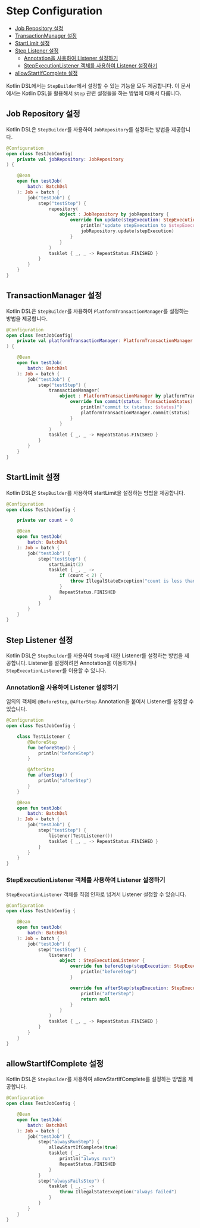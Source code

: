 # Step Configuration

- [Job Repository 설정](#job-repository-설정)
- [TransactionManager 설정](#transactionmanager-설정)
- [StartLimit 설정](#startlimit-설정)
- [Step Listener 설정](#step-listener-설정)
  - [Annotation을 사용하여 Listener 설정하기](#annotation을-사용하여-listener-설정하기)
  - [StepExecutionListener 객체를 사용하여 Listener 설정하기](#stepexecutionlistener-객체를-사용하여-listener-설정하기)
- [allowStartIfComplete 설정](#allowstartifcomplete-설정)

Kotlin DSL에서는 `StepBuilder`에서 설정할 수 있는 기능을 모두 제공합니다. 이 문서에서는 Kotlin DSL을 활용해서 `Step` 관련 설정들을 하는 방법에 대해서 다룹니다.

## Job Repository 설정

Kotlin DSL은 `StepBuilder`를 사용하여 `JobRepository`를 설정하는 방법을 제공합니다.

```kotlin
@Configuration
open class TestJobConfig(
    private val jobRepository: JobRepository
) {

    @Bean
    open fun testJob(
        batch: BatchDsl
    ): Job = batch {
        job("testJob") {
            step("testStep") {
                repository(
                    object : JobRepository by jobRepository {
                        override fun update(stepExecution: StepExecution) {
                            println("update stepExecution to $stepExecution")
                            jobRepository.update(stepExecution)
                        }
                    }
                )
                tasklet { _, _ -> RepeatStatus.FINISHED }
            }
        }
    }
}
```

## TransactionManager 설정

Kotlin DSL은 `StepBuilder`를 사용하여 `PlatformTransactionManager`를 설정하는 방법을 제공합니다.

```kotlin
@Configuration
open class TestJobConfig(
    private val platformTransactionManager: PlatformTransactionManager
) {

    @Bean
    open fun testJob(
        batch: BatchDsl
    ): Job = batch {
        job("testJob") {
            step("testStep") {
                transactionManager(
                    object : PlatformTransactionManager by platformTransactionManager {
                        override fun commit(status: TransactionStatus) {
                            println("commit tx (status: $status)")
                            platformTransactionManager.commit(status)
                        }
                    }
                )
                tasklet { _, _ -> RepeatStatus.FINISHED }
            }
        }
    }
}
```

## StartLimit 설정

Kotlin DSL은 `StepBuilder`를 사용하여 startLimit을 설정하는 방법을 제공합니다.

```kotlin
@Configuration
open class TestJobConfig {

    private var count = 0

    @Bean
    open fun testJob(
        batch: BatchDsl
    ): Job = batch {
        job("testJob") {
            step("testStep") {
                startLimit(2)
                tasklet { _, _ ->
                    if (count < 2) {
                        throw IllegalStateException("count is less than 2 (count: ${count++})")
                    }
                    RepeatStatus.FINISHED
                }
            }
        }
    }
}
```

## Step Listener 설정

Kotlin DSL은 `StepBuilder`를 사용하여 `Step`에 대한 Listener를 설정하는 방법을 제공합니다. Listener를 설정하려면 Annotation을 이용하거나 `StepExecutionListener`를 이용할 수 있니다.

### Annotation을 사용하여 Listener 설정하기

임의의 객체에 `@BeforeStep`, `@AfterStep` Annotation을 붙여서 Listener를 설정할 수 있습니다.

```kotlin
@Configuration
open class TestJobConfig {

    class TestListener {
        @BeforeStep
        fun beforeStep() {
            println("beforeStep")
        }

        @AfterStep
        fun afterStep() {
            println("afterStep")
        }
    }

    @Bean
    open fun testJob(
        batch: BatchDsl
    ): Job = batch {
        job("testJob") {
            step("testStep") {
                listener(TestListener())
                tasklet { _, _ -> RepeatStatus.FINISHED }
            }
        }
    }
}
```

### StepExecutionListener 객체를 사용하여 Listener 설정하기

`StepExecutionListener` 객체를 직접 인자로 넘겨서 Listener 설정할 수 있습니다.

```kotlin
@Configuration
open class TestJobConfig {

    @Bean
    open fun testJob(
        batch: BatchDsl
    ): Job = batch {
        job("testJob") {
            step("testStep") {
                listener(
                    object : StepExecutionListener {
                        override fun beforeStep(stepExecution: StepExecution) {
                            println("beforeStep")
                        }

                        override fun afterStep(stepExecution: StepExecution): ExitStatus? {
                            println("afterStep")
                            return null
                        }
                    }
                )
                tasklet { _, _ -> RepeatStatus.FINISHED }
            }
        }
    }
}
```

## allowStartIfComplete 설정

Kotlin DSL은 `StepBuilder`를 사용하여 allowStartIfComplete를 설정하는 방법을 제공합니다.

```kotlin
@Configuration
open class TestJobConfig {

    @Bean
    open fun testJob(
        batch: BatchDsl
    ): Job = batch {
        job("testJob") {
            step("alwaysRunStep") {
                allowStartIfComplete(true)
                tasklet { _, _ ->
                    println("always run")
                    RepeatStatus.FINISHED
                }
            }
            step("alwaysFailsStep") {
                tasklet { _, _ ->
                    throw IllegalStateException("always failed")
                }
            }
        }
    }
}
```